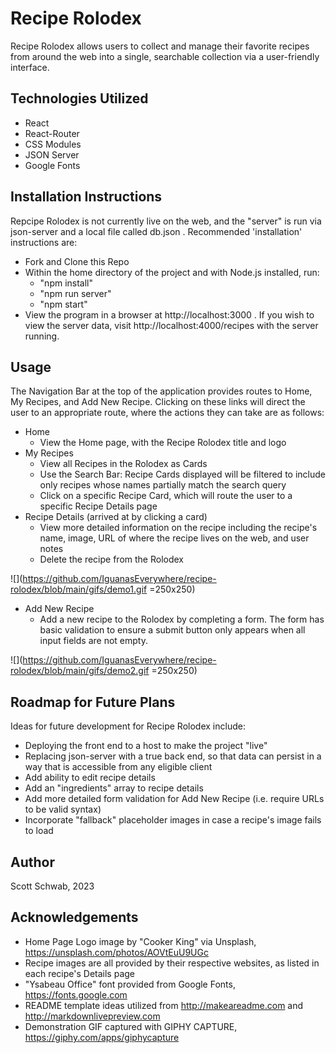 # Recipe Rolodex

Recipe Rolodex allows users to collect and manage their favorite recipes from around the web into a single, searchable collection via a user-friendly interface.

## Technologies Utilized

* React
* React-Router
* CSS Modules
* JSON Server
* Google Fonts

## Installation Instructions

Repcipe Rolodex is not currently live on the web, and the "server" is run via json-server and a local file called db.json . Recommended 'installation' instructions are:
* Fork and Clone this Repo
* Within the home directory of the project and with Node.js installed, run:
  - "npm install"
  - "npm run server"
  - "npm start"
* View the program in a browser at http://localhost:3000 . If you wish to view the server data, visit http://localhost:4000/recipes with the server running.

## Usage

The Navigation Bar at the top of the application provides routes to Home, My Recipes, and Add New Recipe. Clicking on these links will direct the user to an appropriate route, where the actions they can take are as follows:
* Home
  - View the Home page, with the Recipe Rolodex title and logo
* My Recipes
  - View all Recipes in the Rolodex as Cards
  - Use the Search Bar: Recipe Cards displayed will be filtered to include only recipes whose names partially match the search query
  - Click on a specific Recipe Card, which will route the user to a specific Recipe Details page
* Recipe Details (arrived at by clicking a card)
  - View more detailed information on the recipe including the recipe's name, image, URL of where the recipe lives on the web, and user notes
  - Delete the recipe from the Rolodex

![](https://github.com/IguanasEverywhere/recipe-rolodex/blob/main/gifs/demo1.gif =250x250)

* Add New Recipe
  - Add a new recipe to the Rolodex by completing a form. The form has basic validation to ensure a submit button only appears when all input fields are not empty.

![](https://github.com/IguanasEverywhere/recipe-rolodex/blob/main/gifs/demo2.gif =250x250)

## Roadmap for Future Plans

Ideas for future development for Recipe Rolodex include:
* Deploying the front end to a host to make the project "live"
* Replacing json-server with a true back end, so that data can persist in a way that is accessible from any eligible client
* Add ability to edit recipe details
* Add an "ingredients" array to recipe details
* Add more detailed form validation for Add New Recipe (i.e. require URLs to be valid syntax)
* Incorporate "fallback" placeholder images in case a recipe's image fails to load

## Author
Scott Schwab, 2023

## Acknowledgements
* Home Page Logo image by "Cooker King" via Unsplash, https://unsplash.com/photos/AOVtEuU9UGc
* Recipe images are all provided by their respective websites, as listed in each recipe's Details page
* "Ysabeau Office" font provided from Google Fonts, https://fonts.google.com
* README template ideas utilized from http://makeareadme.com and http://markdownlivepreview.com
* Demonstration GIF captured with GIPHY CAPTURE, https://giphy.com/apps/giphycapture
